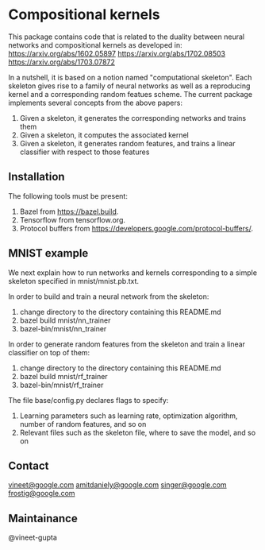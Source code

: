 Compositional kernels
====
This package contains code that is related to the duality between neural networks and compositional kernels as developed in:
https://arxiv.org/abs/1602.05897
https://arxiv.org/abs/1702.08503
https://arxiv.org/abs/1703.07872

In a nutshell, it is based on a notion named "computational skeleton". Each skeleton gives rise to a family of neural networks as well as a reproducing kernel and a corresponding random featues scheme.
The current package implements several concepts from the above papers:
1. Given a skeleton, it generates the corresponding networks and trains them
1. Given a skeleton, it computes the associated kernel
1. Given a skeleton, it generates random features, and trains a linear classifier with respect to those features


## Installation
The following tools must be present:
1. Bazel from https://bazel.build.
1. Tensorflow from tensorflow.org.
1. Protocol buffers from https://developers.google.com/protocol-buffers/.

## MNIST example
We next explain how to run networks and kernels corresponding to a simple skeleton specified in mnist/mnist.pb.txt.

In order to build and train a neural network from the skeleton:
1. change directory to the directory containing this README.md
1. bazel build mnist/nn_trainer
1. bazel-bin/mnist/nn_trainer

In order to generate random features from the skeleton and train a linear classifier on top of them:
1. change directory to the directory containing this README.md
1. bazel build mnist/rf_trainer
1. bazel-bin/mnist/rf_trainer

The file base/config.py declares flags to specify:
1. Learning parameters such as learning rate, optimization algorithm, number of random features, and so on
1. Relevant files such as the skeleton file, where to save the model, and so on

## Contact
vineet@google.com
amitdaniely@google.com
singer@google.com
frostig@google.com

## Maintainance
@vineet-gupta
